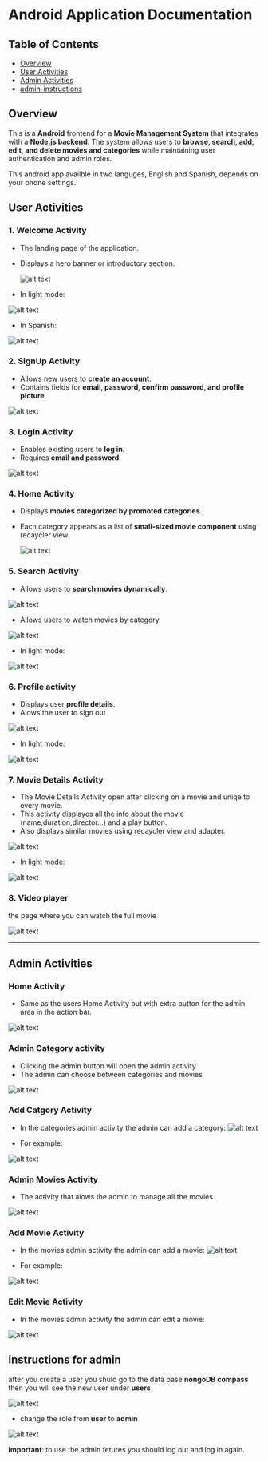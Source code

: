 
# Android Application Documentation
## Table of Contents
- [Overview](#Overview)
- [User Activities](#user-activities)
- [Admin Activities](#admin-activities)
- [admin-instructions](#instructions-for-admin)

## Overview
This is a **Android** frontend for a **Movie Management System** that integrates with a **Node.js backend**. The system allows users to **browse, search, add, edit, and delete movies and categories** while maintaining user authentication and admin roles.

This android app availble in two languges, English and Spanish, depends on your phone settings.

## User Activities

### 1. Welcome Activity
- The landing page of the application.
- Displays a hero banner or introductory section.

  ![alt text](androidDoc/landing_page.jpg)

- In light mode:

![alt text](androidDoc/landing_page_light.jpg)

- In Spanish: 

![alt text](androidDoc/landing_page_spanish.jpg)



### 2. SignUp Activity
- Allows new users to **create an account**.
- Contains fields for **email, password, confirm password, and profile picture**.

![alt text](androidDoc/sign_up_activity.jpg)

### 3. LogIn Activity
- Enables existing users to **log in**.
- Requires **email and password**.

![alt text](androidDoc/log_in_activity.jpg)

### 4. Home Activity
- Displays **movies categorized by promoted categories**.
- Each category appears as a list of **small-sized movie component** using recaycler view.

  ![alt text](androidDoc/home_activity_user.jpg)


### 5. Search Activity
- Allows users to **search movies dynamically**.


![alt text](androidDoc/search_activity.jpg)

- Allows users to watch movies by category

![alt text](androidDoc/category_activity.jpg)


- In light mode:

![alt text](androidDoc/search_movie_light.jpg)

### 6. Profile activity
- Displays user **profile details**.
- Alows the user to sign out 

![alt text](androidDoc/user_details.jpg)

- In light mode:

![alt text](androidDoc/user_details_light.jpg)
 
 ### 7. Movie Details Activity

 - The Movie Details Activity open after clicking on a movie and uniqe to every movie.
 - This activity displayes all the info about the movie (name,duration,director...) and a play button. 
 - Also displays similar movies using recaycler view and adapter.

![alt text](androidDoc/movie_details_activity.jpg)

- In light mode:

![alt text](androidDoc/movie_details_light.jpg)

### 8. Video player
the page where you can watch the full movie

![alt text](androidDoc/video_player_activity.jpg)

---
    



## Admin Activities

### Home Activity

- Same as the users Home Activity but with extra button for the admin area in the action bar. 

![alt text](androidDoc/home_activity_admin.jpg)


### Admin Category activity 
- Clicking the admin button will open the admin activity
- The admin can choose between categories and movies 

![alt text](androidDoc/admin_categories.jpg)

### Add Catgory Activity
- In the categories admin activity the admin can add a category:
 ![alt text](androidDoc/admin_add_category.jpg)

- For example:

![alt text](androidDoc/admin_add_category_example.jpg)

### Admin Movies Activity
- The activity that alows the admin to manage all the movies 

![alt text](androidDoc/movies_activity.jpg)


### Add Movie Activity
- In the movies admin activity the admin can add a movie:
 ![alt text](androidDoc/admin_add_movie.jpg)

- For example:

![alt text](androidDoc/admin_add_movie_example.jpg)

### Edit Movie Activity
- In the movies admin activity the admin can edit a movie:

 ![alt text](androidDoc/admin_edit_movie.jpg)


## instructions for admin 
after you create a user you shuld go to the data base **nongoDB compass** 
then you will see the new user under **users** 

![alt text](webDoc/user.png)

- change the role from **user** to **admin** 

![alt text](webDoc/admin.png)

**important**: to use the admin fetures you should log out and log in again. 
